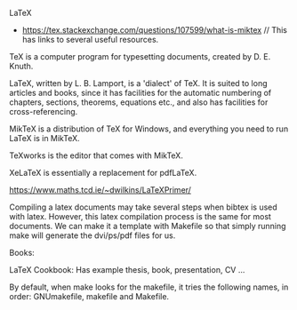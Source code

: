 LaTeX

- https://tex.stackexchange.com/questions/107599/what-is-miktex	// This has links to several useful resources.

TeX is a computer program for typesetting documents, created by D. E. Knuth. 

LaTeX, written by L. B. Lamport, is a 'dialect' of TeX. It is suited to long articles and books, since it has facilities for the automatic numbering of chapters, sections, theorems, equations etc., and also has facilities for cross-referencing.

MikTeX is a distribution of TeX for Windows, and everything you need to run LaTeX is in MikTeX.

TeXworks is the editor that comes with MikTeX.

XeLaTeX is essentially a replacement for pdfLaTeX.

https://www.maths.tcd.ie/~dwilkins/LaTeXPrimer/

Compiling a latex documents may take several steps when bibtex is used with latex. However, this latex compilation process is the same for most documents. We can make it a template with Makefile so that simply running make will generate the dvi/ps/pdf files for us.

Books:

LaTeX Cookbook: Has example thesis, book, presentation, CV ...

By default, when make looks for the makefile, it tries the following names, in order: GNUmakefile, makefile and Makefile.
